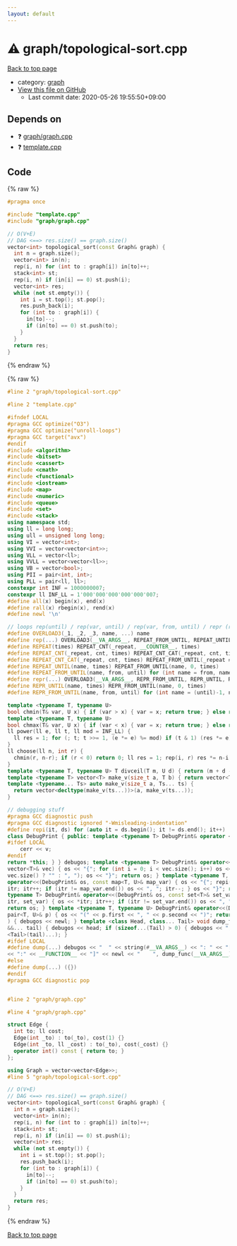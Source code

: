 ```yaml
---
layout: default
---
```


<!-- mathjax config similar to math.stackexchange -->
<script type="text/javascript" async
  src="https://cdnjs.cloudflare.com/ajax/libs/mathjax/2.7.5/MathJax.js?config=TeX-MML-AM_CHTML">
</script>
<script type="text/x-mathjax-config">
  MathJax.Hub.Config({
    TeX: { equationNumbers: { autoNumber: "AMS" }},
    tex2jax: {
      inlineMath: [ ['$','$'] ],
      processEscapes: true
    },
    "HTML-CSS": { matchFontHeight: false },
    displayAlign: "left",
    displayIndent: "2em"
  });
</script>

<script type="text/javascript" src="https://cdnjs.cloudflare.com/ajax/libs/jquery/3.4.1/jquery.min.js"></script>
<script src="https://cdn.jsdelivr.net/npm/jquery-balloon-js@1.1.2/jquery.balloon.min.js" integrity="sha256-ZEYs9VrgAeNuPvs15E39OsyOJaIkXEEt10fzxJ20+2I=" crossorigin="anonymous"></script>
<script type="text/javascript" src="../../assets/js/copy-button.js"></script>
<link rel="stylesheet" href="../../assets/css/copy-button.css" />


# :warning: graph/topological-sort.cpp

<a href="../../index.html">Back to top page</a>

* category: <a href="../../index.html#f8b0b924ebd7046dbfa85a856e4682c8">graph</a>
* <a href="{{ site.github.repository_url }}/blob/master/graph/topological-sort.cpp">View this file on GitHub</a>
    - Last commit date: 2020-05-26 19:55:50+09:00




## Depends on

* :question: <a href="graph.cpp.html">graph/graph.cpp</a>
* :question: <a href="../template.cpp.html">template.cpp</a>


## Code

<a id="unbundled"></a>
{% raw %}
```cpp
#pragma once

#include "template.cpp"
#include "graph/graph.cpp"

// O(V+E)
// DAG <==> res.size() == graph.size()
vector<int> topological_sort(const Graph& graph) {
  int n = graph.size();
  vector<int> in(n);
  rep(i, n) for (int to : graph[i]) in[to]++;
  stack<int> st;
  rep(i, n) if (in[i] == 0) st.push(i);
  vector<int> res;
  while (not st.empty()) {
    int i = st.top(); st.pop();
    res.push_back(i);
    for (int to : graph[i]) {
      in[to]--;
      if (in[to] == 0) st.push(to);
    }
  }
  return res;
}

```
{% endraw %}

<a id="bundled"></a>
{% raw %}
```cpp
#line 2 "graph/topological-sort.cpp"

#line 2 "template.cpp"

#ifndef LOCAL
#pragma GCC optimize("O3")
#pragma GCC optimize("unroll-loops")
#pragma GCC target("avx")
#endif
#include <algorithm>
#include <bitset>
#include <cassert>
#include <cmath>
#include <functional>
#include <iostream>
#include <map>
#include <numeric>
#include <queue>
#include <set>
#include <stack>
using namespace std;
using ll = long long;
using ull = unsigned long long;
using VI = vector<int>;
using VVI = vector<vector<int>>;
using VLL = vector<ll>;
using VVLL = vector<vector<ll>>;
using VB = vector<bool>;
using PII = pair<int, int>;
using PLL = pair<ll, ll>;
constexpr int INF = 1000000007;
constexpr ll INF_LL = 1'000'000'000'000'000'007;
#define all(x) begin(x), end(x)
#define rall(x) rbegin(x), rend(x)
#define newl '\n'

// loops rep(until) / rep(var, until) / rep(var, from, until) / repr (reversed order)
#define OVERLOAD3(_1, _2, _3, name, ...) name
#define rep(...) OVERLOAD3(__VA_ARGS__, REPEAT_FROM_UNTIL, REPEAT_UNTIL, REPEAT)(__VA_ARGS__)
#define REPEAT(times) REPEAT_CNT(_repeat, __COUNTER__, times)
#define REPEAT_CNT(_repeat, cnt, times) REPEAT_CNT_CAT(_repeat, cnt, times)
#define REPEAT_CNT_CAT(_repeat, cnt, times) REPEAT_FROM_UNTIL(_repeat ## cnt, 0, times)
#define REPEAT_UNTIL(name, times) REPEAT_FROM_UNTIL(name, 0, times)
#define REPEAT_FROM_UNTIL(name, from, until) for (int name = from, name ## __until = (until); name < name ## __until; name++)
#define repr(...) OVERLOAD3(__VA_ARGS__, REPR_FROM_UNTIL, REPR_UNTIL, REPEAT)(__VA_ARGS__)
#define REPR_UNTIL(name, times) REPR_FROM_UNTIL(name, 0, times)
#define REPR_FROM_UNTIL(name, from, until) for (int name = (until)-1, name ## __from = (from); name >= name ## __from; name--)

template <typename T, typename U>
bool chmin(T& var, U x) { if (var > x) { var = x; return true; } else return false; }
template <typename T, typename U>
bool chmax(T& var, U x) { if (var < x) { var = x; return true; } else return false; }
ll power(ll e, ll t, ll mod = INF_LL) {
  ll res = 1; for (; t; t >>= 1, (e *= e) %= mod) if (t & 1) (res *= e) %= mod; return res;
}
ll choose(ll n, int r) {
  chmin(r, n-r); if (r < 0) return 0; ll res = 1; rep(i, r) res *= n-i, res /= i+1; return res;
}
template <typename T, typename U> T divceil(T m, U d) { return (m + d - 1) / d; }
template <typename T> vector<T> make_v(size_t a, T b) { return vector<T>(a, b); }
template <typename... Ts> auto make_v(size_t a, Ts... ts) {
  return vector<decltype(make_v(ts...))>(a, make_v(ts...));
}

// debugging stuff
#pragma GCC diagnostic push
#pragma GCC diagnostic ignored "-Wmisleading-indentation"
#define repi(it, ds) for (auto it = ds.begin(); it != ds.end(); it++)
class DebugPrint { public: template <typename T> DebugPrint& operator <<(const T& v) {
#ifdef LOCAL
    cerr << v;
#endif
return *this; } } debugos; template <typename T> DebugPrint& operator<<(DebugPrint& os, const
vector<T>& vec) { os << "{"; for (int i = 0; i < vec.size(); i++) os << vec[i] << (i + 1 ==
vec.size() ? "" : ", "); os << "}"; return os; } template <typename T, typename U> DebugPrint&
operator<<(DebugPrint& os, const map<T, U>& map_var) { os << "{"; repi(itr, map_var) { os << *
itr; itr++; if (itr != map_var.end()) os << ", "; itr--; } os << "}"; return os; } template <
typename T> DebugPrint& operator<<(DebugPrint& os, const set<T>& set_var) { os << "{"; repi(
itr, set_var) { os << *itr; itr++; if (itr != set_var.end()) os << ", "; itr--; } os << "}";
return os; } template <typename T, typename U> DebugPrint& operator<<(DebugPrint& os, const
pair<T, U>& p) { os << "(" << p.first << ", " << p.second << ")"; return os; } void dump_func(
) { debugos << newl; } template <class Head, class... Tail> void dump_func(Head &&head, Tail
&&... tail) { debugos << head; if (sizeof...(Tail) > 0) { debugos << ", "; } dump_func(forward
<Tail>(tail)...); }
#ifdef LOCAL
#define dump(...) debugos << "  " << string(#__VA_ARGS__) << ": " << "[" << to_string(__LINE__) \
<< ":" << __FUNCTION__ << "]" << newl << "    ", dump_func(__VA_ARGS__)
#else
#define dump(...) ({})
#endif
#pragma GCC diagnostic pop


#line 2 "graph/graph.cpp"

#line 4 "graph/graph.cpp"

struct Edge {
  int to; ll cost;
  Edge(int _to) : to(_to), cost(1) {}
  Edge(int _to, ll _cost) : to(_to), cost(_cost) {}
  operator int() const { return to; }
};

using Graph = vector<vector<Edge>>;
#line 5 "graph/topological-sort.cpp"

// O(V+E)
// DAG <==> res.size() == graph.size()
vector<int> topological_sort(const Graph& graph) {
  int n = graph.size();
  vector<int> in(n);
  rep(i, n) for (int to : graph[i]) in[to]++;
  stack<int> st;
  rep(i, n) if (in[i] == 0) st.push(i);
  vector<int> res;
  while (not st.empty()) {
    int i = st.top(); st.pop();
    res.push_back(i);
    for (int to : graph[i]) {
      in[to]--;
      if (in[to] == 0) st.push(to);
    }
  }
  return res;
}

```
{% endraw %}

<a href="../../index.html">Back to top page</a>

